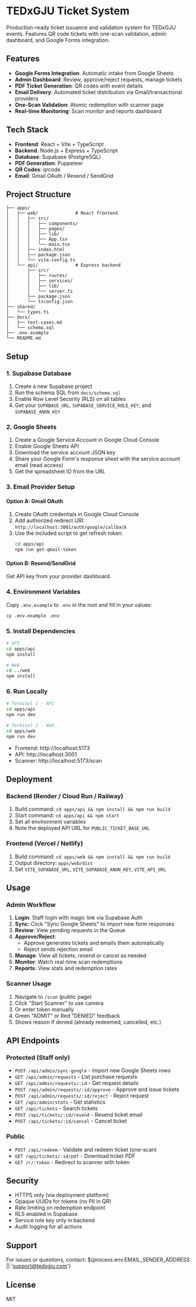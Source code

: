 # TEDxGJU Ticket System

Production-ready ticket issuance and validation system for TEDxGJU events. Features QR code tickets with one-scan validation, admin dashboard, and Google Forms integration.

## Features

- **Google Forms Integration**: Automatic intake from Google Sheets
- **Admin Dashboard**: Review, approve/reject requests, manage tickets
- **PDF Ticket Generation**: QR codes with event details
- **Email Delivery**: Automated ticket distribution via Gmail/transactional providers
- **One-Scan Validation**: Atomic redemption with scanner page
- **Real-time Monitoring**: Scan monitor and reports dashboard

## Tech Stack

- **Frontend**: React + Vite + TypeScript
- **Backend**: Node.js + Express + TypeScript
- **Database**: Supabase (PostgreSQL)
- **PDF Generation**: Puppeteer
- **QR Codes**: qrcode
- **Email**: Gmail OAuth / Resend / SendGrid

## Project Structure

```
├── apps/
│   ├── web/              # React frontend
│   │   ├── src/
│   │   │   ├── components/
│   │   │   ├── pages/
│   │   │   ├── lib/
│   │   │   ├── App.tsx
│   │   │   └── main.tsx
│   │   ├── index.html
│   │   ├── package.json
│   │   └── vite.config.ts
│   └── api/              # Express backend
│       ├── src/
│       │   ├── routes/
│       │   ├── services/
│       │   ├── lib/
│       │   └── server.ts
│       ├── package.json
│       └── tsconfig.json
├── shared/
│   └── types.ts
├── docs/
│   ├── test-cases.md
│   └── schema.sql
├── .env.example
└── README.md
```

## Setup

### 1. Supabase Database

1. Create a new Supabase project
2. Run the schema SQL from `docs/schema.sql`
3. Enable Row Level Security (RLS) on all tables
4. Get your `SUPABASE_URL`, `SUPABASE_SERVICE_ROLE_KEY`, and `SUPABASE_ANON_KEY`

### 2. Google Sheets

1. Create a Google Service Account in Google Cloud Console
2. Enable Google Sheets API
3. Download the service account JSON key
4. Share your Google Form's response sheet with the service account email (read access)
5. Get the spreadsheet ID from the URL

### 3. Email Provider Setup

#### Option A: Gmail OAuth

1. Create OAuth credentials in Google Cloud Console
2. Add authorized redirect URI: `http://localhost:3001/auth/google/callback`
3. Use the included script to get refresh token:
   ```bash
   cd apps/api
   npm run get-gmail-token
   ```

#### Option B: Resend/SendGrid

Get API key from your provider dashboard.

### 4. Environment Variables

Copy `.env.example` to `.env` in the root and fill in your values:

```bash
cp .env.example .env
```

### 5. Install Dependencies

```bash
# API
cd apps/api
npm install

# Web
cd ../web
npm install
```

### 6. Run Locally

```bash
# Terminal 1 - API
cd apps/api
npm run dev

# Terminal 2 - Web
cd apps/web
npm run dev
```

- Frontend: http://localhost:5173
- API: http://localhost:3001
- Scanner: http://localhost:5173/scan

## Deployment

### Backend (Render / Cloud Run / Railway)

1. Build command: `cd apps/api && npm install && npm run build`
2. Start command: `cd apps/api && npm start`
3. Set all environment variables
4. Note the deployed API URL for `PUBLIC_TICKET_BASE_URL`

### Frontend (Vercel / Netlify)

1. Build command: `cd apps/web && npm install && npm run build`
2. Output directory: `apps/web/dist`
3. Set `VITE_SUPABASE_URL`, `VITE_SUPABASE_ANON_KEY`, `VITE_API_URL`

## Usage

### Admin Workflow

1. **Login**: Staff login with magic link via Supabase Auth
2. **Sync**: Click "Sync Google Sheets" to import new form responses
3. **Review**: View pending requests in the Queue
4. **Approve/Reject**: 
   - Approve generates tickets and emails them automatically
   - Reject sends rejection email
5. **Manage**: View all tickets, resend or cancel as needed
6. **Monitor**: Watch real-time scan redemptions
7. **Reports**: View stats and redemption rates

### Scanner Usage

1. Navigate to `/scan` (public page)
2. Click "Start Scanner" to use camera
3. Or enter token manually
4. Green "ADMIT" or Red "DENIED" feedback
5. Shows reason if denied (already redeemed, cancelled, etc.)

## API Endpoints

### Protected (Staff only)

- `POST /api/admin/sync-google` - Import new Google Sheets rows
- `GET /api/admin/requests` - List purchase requests
- `GET /api/admin/requests/:id` - Get request details
- `POST /api/admin/requests/:id/approve` - Approve and issue tickets
- `POST /api/admin/requests/:id/reject` - Reject request
- `GET /api/admin/stats` - Get statistics
- `GET /api/tickets` - Search tickets
- `POST /api/tickets/:id/resend` - Resend ticket email
- `POST /api/tickets/:id/cancel` - Cancel ticket

### Public

- `POST /api/redeem` - Validate and redeem ticket (one-scan)
- `GET /api/tickets/:id/pdf` - Download ticket PDF
- `GET /r/:token` - Redirect to scanner with token

## Security

- HTTPS only (via deployment platform)
- Opaque UUIDs for tokens (no PII in QR)
- Rate limiting on redemption endpoint
- RLS enabled in Supabase
- Service role key only in backend
- Audit logging for all actions

## Support

For issues or questions, contact: ${process.env.EMAIL_SENDER_ADDRESS || 'support@tedxgju.com'}

## License

MIT
